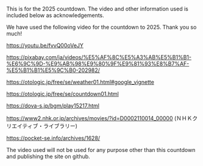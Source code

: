 This is for the 2025 countdown.
The video and other information used is included below as acknowledgements.

We have used the following video for the countdown to 2025. Thank you so much!

https://youtu.be/fvvQ00oVeJY

https://pixabay.com/ja/videos/%E5%AF%8C%E5%A3%AB%E5%B1%B1-%E6%9C%9D-%E9%AB%98%E9%80%9F%E9%81%93%E8%B7%AF-%E5%B1%B1%E5%9C%B0-202982/

https://otologic.jp/free/se/weather01.html#google_vignette

https://otologic.jp/free/se/countdown01.html

https://dova-s.jp/bgm/play15217.html

https://www2.nhk.or.jp/archives/movies/?id=D0002110014_00000 (ＮＨＫクリエイティブ・ライブラリー)

https://pocket-se.info/archives/1628/

The video used will not be used for any purpose other than this countdown and publishing the site on github.
